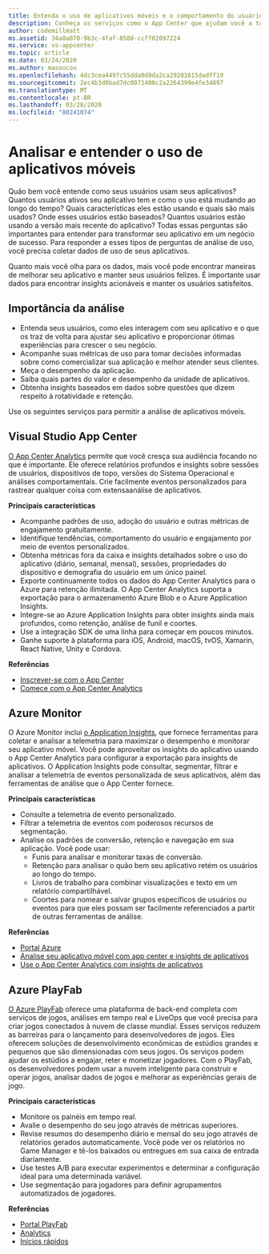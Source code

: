 ```yaml
---
title: Entenda o uso de aplicativos móveis e o comportamento do usuário com o Visual Studio App Center e os serviços do Azure
description: Conheça os serviços como o App Center que ajudam você a tomar decisões de negócios inteligentes, entendendo como os usuários usam seu aplicativo móvel.
author: codemillmatt
ms.assetid: 34a8a070-9b3c-4faf-8588-ccff02097224
ms.service: vs-appcenter
ms.topic: article
ms.date: 03/24/2020
ms.author: masoucou
ms.openlocfilehash: 4dc3cea4497c55dda0d8da2ca29201615dadff19
ms.sourcegitcommit: 2ec4b3d0bad7dc0071400c2a2264399e4fe34897
ms.translationtype: MT
ms.contentlocale: pt-BR
ms.lasthandoff: 03/28/2020
ms.locfileid: "80241074"
---
```

# <a name="analyze-and-understand-mobile-application-use"></a>Analisar e entender o uso de aplicativos móveis
Quão bem você entende como seus usuários usam seus aplicativos? Quantos usuários ativos seu aplicativo tem e como o uso está mudando ao longo do tempo? Quais características eles estão usando e quais são mais usados? Onde esses usuários estão baseados? Quantos usuários estão usando a versão mais recente do aplicativo? Todas essas perguntas são importantes para entender para transformar seu aplicativo em um negócio de sucesso. Para responder a esses tipos de perguntas de análise de uso, você precisa coletar dados de uso de seus aplicativos.

Quanto mais você olha para os dados, mais você pode encontrar maneiras de melhorar seu aplicativo e manter seus usuários felizes. É importante usar dados para encontrar insights acionáveis e manter os usuários satisfeitos.

## <a name="importance-of-analytics"></a>Importância da análise
- Entenda seus usuários, como eles interagem com seu aplicativo e o que os traz de volta para ajustar seu aplicativo e proporcionar ótimas experiências para crescer o seu negócio.
- Acompanhe suas métricas de uso para tomar decisões informadas sobre como comercializar sua aplicação e melhor atender seus clientes.
- Meça o desempenho da aplicação.
- Saiba quais partes do valor e desempenho da unidade de aplicativos.
- Obtenha insights baseados em dados sobre questões que dizem respeito à rotatividade e retenção.

Use os seguintes serviços para permitir a análise de aplicativos móveis.

## <a name="visual-studio-app-center"></a>Visual Studio App Center
[O App Center Analytics](/appcenter/analytics/) permite que você cresça sua audiência focando no que é importante. Ele oferece relatórios profundos e insights sobre sessões de usuários, dispositivos de topo, versões do Sistema Operacional e análises comportamentais. Crie facilmente eventos personalizados para rastrear qualquer coisa com extensaanálise de aplicativos.

   **Principais características**
   - Acompanhe padrões de uso, adoção do usuário e outras métricas de engajamento gratuitamente.
   - Identifique tendências, comportamento do usuário e engajamento por meio de eventos personalizados.
   - Obtenha métricas fora da caixa e insights detalhados sobre o uso do aplicativo (diário, semanal, mensal), sessões, propriedades do dispositivo e demografia do usuário em um único painel.
   - Exporte continuamente todos os dados do App Center Analytics para o Azure para retenção ilimitada. O App Center Analytics suporta a exportação para o armazenamento Azure Blob e o Azure Application Insights.
   - Integre-se ao Azure Application Insights para obter insights ainda mais profundos, como retenção, análise de funil e coortes.
   - Use a integração SDK de uma linha para começar em poucos minutos.
   - Ganhe suporte à plataforma para iOS, Android, macOS, tvOS, Xamarin, React Native, Unity e Cordova.

   **Referências**
   - [Inscrever-se com o App Center](https://appcenter.ms/signup?utm_source=Mobile%20Development%20Docs&utm_medium=Azure&utm_campaign=New%20azure%20docs)
   - [Comece com o App Center Analytics](/appcenter/analytics/)

## <a name="azure-monitor"></a>Azure Monitor
O Azure Monitor inclui [o Application Insights](/azure/azure-monitor/app/app-insights-overview), que fornece ferramentas para coletar e analisar a telemetria para maximizar o desempenho e monitorar seu aplicativo móvel. Você pode aproveitar os insights do aplicativo usando o App Center Analytics para configurar a exportação para insights de aplicativos. O Application Insights pode consultar, segmentar, filtrar e analisar a telemetria de eventos personalizada de seus aplicativos, além das ferramentas de análise que o App Center fornece.

**Principais características**
   - Consulte a telemetria de evento personalizado.
   - Filtrar a telemetria de eventos com poderosos recursos de segmentação.
   - Analise os padrões de conversão, retenção e navegação em sua aplicação. Você pode usar:
     - Funis para analisar e monitorar taxas de conversão.
     - Retenção para analisar o quão bem seu aplicativo retém os usuários ao longo do tempo.
     - Livros de trabalho para combinar visualizações e texto em um relatório compartilhável.
     - Coortes para nomear e salvar grupos específicos de usuários ou eventos para que eles possam ser facilmente referenciados a partir de outras ferramentas de análise.

**Referências**
- [Portal Azure](https://portal.azure.com/)
- [Analise seu aplicativo móvel com app center e insights de aplicativos](/azure/azure-monitor/learn/mobile-center-quickstart)
- [Use o App Center Analytics com insights de aplicativos](/azure/azure-monitor/app/usage-overview)

## <a name="azure-playfab"></a>Azure PlayFab
[O Azure PlayFab](https://playfab.com/) oferece uma plataforma de back-end completa com serviços de jogos, análises em tempo real e LiveOps que você precisa para criar jogos conectados à nuvem de classe mundial. Esses serviços reduzem as barreiras para o lançamento para desenvolvedores de jogos. Eles oferecem soluções de desenvolvimento econômicas de estúdios grandes e pequenos que são dimensionadas com seus jogos. Os serviços podem ajudar os estúdios a engajar, reter e monetizar jogadores. Com o PlayFab, os desenvolvedores podem usar a nuvem inteligente para construir e operar jogos, analisar dados de jogos e melhorar as experiências gerais de jogo.

**Principais características**
   - Monitore os painéis em tempo real.
   - Avalie o desempenho do seu jogo através de métricas superiores.
   - Revise resumos do desempenho diário e mensal do seu jogo através de relatórios gerados automaticamente. Você pode ver os relatórios no Game Manager e tê-los baixados ou entregues em sua caixa de entrada diariamente.
   - Use testes A/B para executar experimentos e determinar a configuração ideal para uma determinada variável.
   - Use segmentação para jogadores para definir agrupamentos automatizados de jogadores.
    
**Referências**
- [Portal PlayFab](https://developer.playfab.com/en-US/sign-up)
- [Analytics](/gaming/playfab/#pivot=documentation&panel=analytics)
- [Inícios rápidos](/gaming/playfab/#pivot=documentation&panel=quickstarts) 
